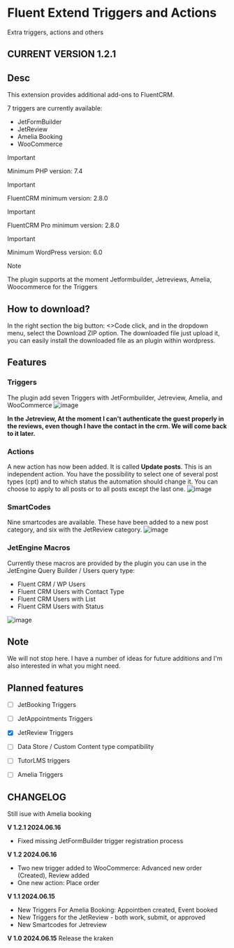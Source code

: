 # Fluent Extend Triggers and Actions
Extra triggers, actions and others 

## CURRENT VERSION 1.2.1

## Desc

This extension provides additional add-ons to FluentCRM.

7 triggers are currently available:

* JetFormBuilder
* JetReview
* Amelia Booking
* WooCommerce

> [!IMPORTANT]
> Minimum PHP version: 7.4

> [!IMPORTANT]
> FluentCRM minimum version: 2.8.0

> [!IMPORTANT]
> FluentCRM Pro minimum version: 2.8.0

> [!IMPORTANT]
> Minimum WordPress version: 6.0

> [!Note]
> The plugin supports at the moment Jetformbuilder, Jetreviews, Amelia, Woocommerce for the Triggers

## How to download?

In the right section the big button: <>Code click, and in the dropdown menu, select the Download ZIP option. The downloaded file just upload it, you can easily install the downloaded file as an plugin within wordpress.

## Features

### Triggers

The plugin add seven Triggers with JetFormbuilder, Jetreview, Amelia, and WooCommerce
![image](https://github.com/Lonsdale201/fluent-extend-triggers-and-actions/assets/23199033/a4c373ae-5961-4ec8-af1f-b7aab8593d71)

**In the Jetreview, At the moment I can't authenticate the guest properly in the reviews, even though I have the contact in the crm. We will come back to it later.**


### Actions

A new action has now been added. It is called **Update posts**. This is an independent action. You have the possibility to select one of several post types (cpt) and to which status the automation should change it. You can choose to apply to all posts or to all posts except the last one.
![image](https://github.com/Lonsdale201/fluent-extend-triggers-and-actions/assets/23199033/9d18cad1-94a4-4686-9560-20934daa4b28)

### SmartCodes

Nine smartcodes are available. These have been added to a new post category, and six with the JetReview category.
![image](https://github.com/Lonsdale201/fluent-extend-triggers-and-actions/assets/23199033/b4c25727-695a-49e3-9f2a-a81fd91ab5de)


### JetEngine Macros

Currently these macros are provided by the plugin you can use in the JetEngine Query Builder / Users query type:

* Fluent CRM / WP Users
* Fluent CRM Users with Contact Type
* Fluent CRM Users with List
* Fluent CRM Users with Status

![image](https://github.com/Lonsdale201/fluent-extend-triggers-and-actions/assets/23199033/9b39ee82-e0cd-4fed-b267-2eeb7c02e4d1)


## Note
We will not stop here. I have a number of ideas for future additions and I'm also interested in what you might need.

## Planned features

- [ ] JetBooking Triggers
- [ ] JetAppointments Triggers 
- [X] JetReview Triggers
- [ ] Data Store / Custom Content type compatibility
- [ ] TutorLMS triggers
- [ ] Amelia Triggers


## CHANGELOG

Still isue with Amelia booking

**V 1.2.1 2024.06.16**

* Fixed missing JetFormBuilder trigger registration process

**V 1.2 2024.06.16**

* Two new trigger added to  WooCommerce: Advanced new order (Created), Review added
* One new action: Place order

**V 1.1 2024.06.15**

* New Triggers For Amelia Booking: Appointben created, Event booked
* New Triggers for the JetReview - both work, submit, or approved
* New Smartcodes for Jetreview

**V 1.0 2024.06.15**
Release the kraken
